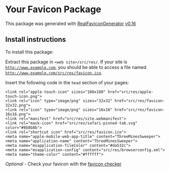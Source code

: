 # Your Favicon Package

This package was generated with [RealFaviconGenerator](https://realfavicongenerator.net/) [v0.16](https://realfavicongenerator.net/change_log#v0.16)

## Install instructions

To install this package:

Extract this package in <code>&lt;web site&gt;/src/res/</code>. If your site is <code>http://www.example.com</code>, you should be able to access a file named <code>http://www.example.com/src/res/favicon.ico</code>.

Insert the following code in the `head` section of your pages:

    <link rel="apple-touch-icon" sizes="180x180" href="src/res/apple-touch-icon.png">
    <link rel="icon" type="image/png" sizes="32x32" href="src/res/favicon-32x32.png">
    <link rel="icon" type="image/png" sizes="16x16" href="src/res/favicon-16x16.png">
    <link rel="manifest" href="src/res/site.webmanifest">
    <link rel="mask-icon" href="src/res/safari-pinned-tab.svg" color="#8b8b8b">
    <link rel="shortcut icon" href="src/res/favicon.ico">
    <meta name="apple-mobile-web-app-title" content="ThreeMinesSweeper">
    <meta name="application-name" content="ThreeMinesSweeper">
    <meta name="msapplication-TileColor" content="#da532c">
    <meta name="msapplication-config" content="src/res/browserconfig.xml">
    <meta name="theme-color" content="#ffffff">

*Optional* - Check your favicon with the [favicon checker](https://realfavicongenerator.net/favicon_checker)